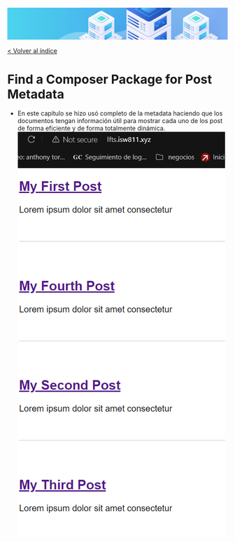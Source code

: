 ![Virtualización](/docs/images/header.png)

[< Volver al índice](/docs/ReadMe.md)

# Find a Composer Package for Post Metadata

- En este capítulo se hizo usó completo de la metadata haciendo que los documentos tengan información útil para mostrar cada uno de los post de forma eficiente y de forma totalmente dinámica.
![Virtualización](/docs/images/cap12.png)